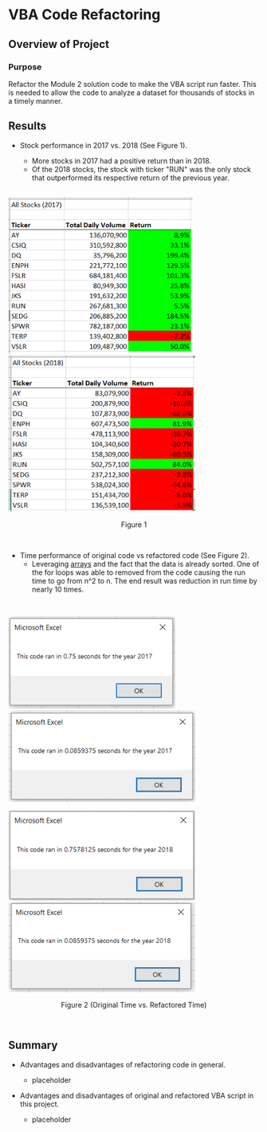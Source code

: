 # **VBA Code Refactoring**

## **Overview of Project**

### **Purpose**
Refactor the Module 2 solution code to make the VBA script run faster. This is needed to allow the code to analyze a dataset for thousands of stocks in a timely manner.

## **Results**

- Stock performance in 2017 vs. 2018 (See Figure 1).
    - More stocks in 2017 had a positive return than in 2018.
    - Of the 2018 stocks, the stock with ticker "RUN" was the only stock that outperformed its respective return of the previous year.
    
    <br />
<p float = "left">
<img src="./Resources/2017_Results.PNG" width =370>
<img src="./Resources/2018_Results.PNG" width =375>
</p>
<p align="center">
Figure 1
</p>
<br />

- Time performance of original code vs refactored code (See Figure 2).
    - Leveraging [arrays](https://docs.microsoft.com/en-us/office/vba/language/concepts/getting-started/using-arrays) and the fact that the data is already sorted. One of the for loops was able to removed from the code causing the run time to go from n^2 to n. The end result was reduction in run time by nearly 10 times.


<br />
<p float = "left">
<img src="./Resources/OG_Time_2017.PNG" width =335>
<img src="./Resources/VBA_Challenge_2017.PNG" width =375>
</p>
<p float = "left">
<img src="./Resources/OG_Time_2018.PNG" width =375>
<img src="./Resources/VBA_Challenge_2018.PNG" width =375>
</p>
<p align="center">
Figure 2 (Original Time vs. Refactored Time)
</p>
<br />

## **Summary**

- Advantages and disadvantages of refactoring code in general.
    - placeholder

- Advantages and disadvantages of original and refactored VBA script in this project.
    - placeholder